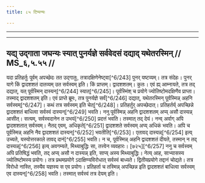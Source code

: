 ```yaml
---
title: ८५ टिप्पन्यः

---
```


[^6/238]: E2 (v.l.): pūrvavijñānaṃ bādhitvā

[^6/239]: E1,6; E2: tatra

[^6/240]: E1,6; E2: bhaviṣyati

[^6/241]: E2: 5,323; E6: 2,184

[^6/242]: E1,6; E2: 'śakyatvāt pratyakṣaṃ prākṛtaṃ

____________________________________________



____________________________________________


## यद्य् उद्गाता जघन्यः स्यात् पुनर्यज्ञे सर्ववेदसं दद्याद् यथेतरस्मिन् // MS_६,५.५५ //

यदा प्रतिहर्तुः पूर्वम् अपच्छेदः तत उद्गातुः, तत्रादक्षिणेनेष्ट्वा[^6/243] पुनर् यष्टव्यम्। तत्र संदेहः। पुनर् यागे किं द्वादशशतं दातव्यम् उत सर्वस्वम् इति। किं प्राप्तम्। द्वादशशतम्। कुतः। एवं ह्य् आम्नायते, तत्र तद् दद्यात्, यत् पूर्वस्मिन् दास्यन्[^6/244] स्यात्[^6/245]। पूर्वस्मिंश् च प्रयोगे ज्योतिष्टोमदक्षिणैव प्राप्ता। तस्माद् द्वादशशतम् इति।
एवं प्राप्ते ब्रूमः, तत्र पुनर्यज्ञे सर्वं[^6/246] दद्यात्, यथेतरस्मिन् पूर्वस्मिन्न् अहनि सर्वस्वम्[^6/247]। कथं तत्र सर्वस्वम् इति चेत्[^6/248]। प्रतिहर्तुर् अपच्छेदात्। प्रतिहर्तर्य् अपच्छिन्ने द्वादशशतं बाधित्वा सर्वस्वं दास्यन्[^6/249] भवति।
ननु पूर्वस्मिन्न् अहनि द्वादशशतम् अप्य् असौ दास्यन्न् आसीत्। सत्यम्, सर्वस्वदानेन त उभयं[^6/250] प्रदत्तं भवति। तस्मात् तद् देयं। नन्व् अर्वाग् अपि द्वादशशतात् सर्वस्वम्। नैतद् एवम्, अधिकृते[^6/251] द्वादशशते सर्वस्वम् अप्य् अधिकं भवति। अपि च पूर्वस्मिन्न् अहनि नैव द्वादशशतं दास्यन्[^6/252] भवतीति[^6/253]। एतावद् दास्यन्न्[^6/254] इत्य् उच्यते, यस्योत्तरकाले तावद् दानं[^6/255] भवति। न च, पूर्वस्मिन्न् अहनि द्वादशशतं दीयते, तस्मान् न तद् दास्यन्न्[^6/256] इत्य् अवगम्यते, मिथ्याबुद्धिः सा, तत्त्वेन व्यवहारः।
[७२५][^6/257] ननु च सर्वस्वम् अपि प्रतिषिद्धं भवति, तद् अप्य् असौ न दास्यन्न् इति, साप्य् अस्य मिथ्याबुद्धिः। नेत्य् आह, साभ्यासस्य ज्योतिष्टोमस्य प्रयोगः। तत्र प्रथमप्रयोगे ऽदाक्षिण्यविरोधात् सर्वस्वं बाध्यते। द्वितीयप्रयोगे तद्दानं चोद्यते। तत्र विरोधो नास्ति, तस्यैव यज्ञस्य स एव प्रयोगः। प्रतिहर्ता च तस्मिन्न् अपच्छिन्न इति द्वादशशतं बाधित्वा सर्वस्वम् एव दास्यन्[^6/258] भवति। तस्मात् सर्वस्वं तत्र देयम् इति।
